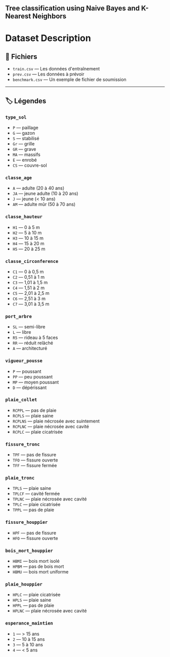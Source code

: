 ## Tree classification using Naive Bayes and K-Nearest Neighbors


# Dataset Description

## 📂 Fichiers

- `train.csv` — Les données d'entraînement  
- `prev.csv` — Les données à prévoir  
- `benchmark.csv` — Un exemple de fichier de soumission  

---

## 🏷️ Légendes

### `type_sol`  
- `P` — paillage  
- `G` — gazon  
- `S` — stabilisé  
- `Gr` — grille  
- `GR` — grave  
- `MA` — massifs  
- `E` — enrobé  
- `CS` — couvre-sol  

### `classe_age`  
- `A` — adulte (20 à 40 ans)  
- `JA` — jeune adulte (10 à 20 ans)  
- `J` — jeune (< 10 ans)  
- `AM` — adulte mûr (50 à 70 ans)  

### `classe_hauteur`  
- `H1` — 0 à 5 m  
- `H2` — 5 à 10 m  
- `H3` — 10 à 15 m  
- `H4` — 15 à 20 m  
- `H5` — 20 à 25 m  

### `classe_circonference`  
- `C1` — 0 à 0,5 m  
- `C2` — 0,51 à 1 m  
- `C3` — 1,01 à 1,5 m  
- `C4` — 1,51 à 2 m  
- `C5` — 2,01 à 2,5 m  
- `C6` — 2,51 à 3 m  
- `C7` — 3,01 à 3,5 m  

### `port_arbre`  
- `SL` — semi-libre  
- `L` — libre  
- `R5` — rideau à 5 faces  
- `RR` — réduit relâché  
- `A` — architecturé  

### `vigueur_pousse`  
- `P` — poussant  
- `PP` — peu poussant  
- `MP` — moyen poussant  
- `D` — dépérissant  

### `plaie_collet`  
- `RCPPL` — pas de plaie  
- `RCPLS` — plaie saine  
- `RCPLNS` — plaie nécrosée avec suintement  
- `RCPLNC` — plaie nécrosée avec cavité  
- `RCPLC` — plaie cicatrisée  

### `fissure_tronc`  
- `TPF` — pas de fissure  
- `TFO` — fissure ouverte  
- `TFF` — fissure fermée  

### `plaie_tronc`  
- `TPLS` — plaie saine  
- `TPLCF` — cavité fermée  
- `TPLNC` — plaie nécrosée avec cavité  
- `TPLC` — plaie cicatrisée  
- `TPPL` — pas de plaie  

### `fissure_houppier`  
- `HPF` — pas de fissure  
- `HFO` — fissure ouverte  

### `bois_mort_houppier`  
- `HBMI` — bois mort isolé  
- `HPBM` — pas de bois mort  
- `HBMU` — bois mort uniforme  

### `plaie_houppier`  
- `HPLC` — plaie cicatrisée  
- `HPLS` — plaie saine  
- `HPPL` — pas de plaie  
- `HPLNC` — plaie nécrosée avec cavité  

### `esperance_maintien`  
- `1` — > 15 ans  
- `2` — 10 à 15 ans  
- `3` — 5 à 10 ans  
- `4` — < 5 ans  
